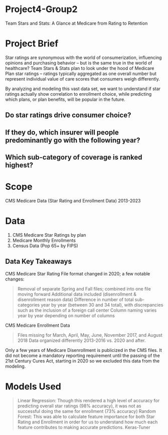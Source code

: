 # Project4-Group2
Team Stars and Stats: A Glance at Medicare from Rating to Retention

# Project Brief
Star ratings are synonymous with the world of consumerization, influencing opinions and purchasing behavior – but is the same true in the world of healthcare?  Team Stars & Stats plan to look under the hood of Medicare Plan star ratings – ratings typically aggregated as one overall number but represent individual value of care scores that consumers weigh differently.  

By analyzing and modeling this vast data set, we want to understand if star ratings actually show correlation to enrollment choice, while predicting which plans, or plan benefits, will be popular in the future. 

## Do star ratings drive consumer choice? 
## If they do, which insurer will people predominantly go with the following year?  
## Which sub-category of coverage is ranked highest?

# Scope
CMS Medicare Data (Star Rating and Enrollment Data) 2013-2023

# Data
1. CMS Medicare Star Ratings by plan 
2. Medicare Monthly Enrollments
3. Census Data (Pop 65+ by FIPS)

## Data Key Takeaways
CMS Medicare Star Rating File format changed in 2020; a few notable changes:
  > Removal of separate Spring and Fall files; combined into one file moving forward
  > Additional data included (disenrollment & disenrollment reason data)
  > Difference in number of total sub-categories year by year (between 30 and 34 total), with discrepancies such as the inclusion of a foreign call center
  > Column naming varies year by year depending on number of columns

CMS Medicare Enrollment Data 
  > Files missing for March, April, May, June, November 2017, and August 2018
  > Data organized differently 2013-2016 vs. 2020 and after.

Only a few years of Medicare Disenrollment is publicized in the CMS files.  It did not become a mandatory reporting requirement until the passing of the 21st Century Cures Act, starting in 2020 so we excluded this data from the modeling.

# Models Used
  > Linear Regression: Though this rendered a high level of accuracy for predicting overall star ratings (98% accuracy), it was not as successful doing the same for enrollment (73% accuracy)
  > Random Forest: This was able to calculate feature importance for both Star Rating and Enrollment in order for us to understand how much each feature contributes to making accurate predictions.
  > Keras-Tuner








